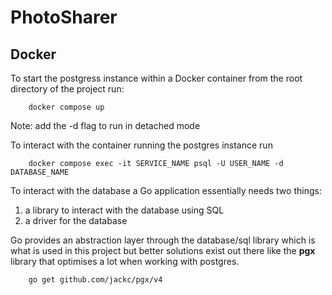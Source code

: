 # PhotoSharer

## Docker 

To start the postgress instance within a Docker container from the root directory of the project run:

```shell
    docker compose up
```

Note: add the -d flag to run in detached mode

To interact with the container running the postgres instance run 

```shell
    docker compose exec -it SERVICE_NAME psql -U USER_NAME -d DATABASE_NAME
```

To interact with the database a Go application essentially needs two things: 

1. a library to interact with the database using SQL
2. a driver for the database 

Go provides an abstraction layer through the database/sql library which is what is used in this project but better solutions exist out there like the **pgx** library that optimises a lot when working with postgres.

```shell
    go get github.com/jackc/pgx/v4
```